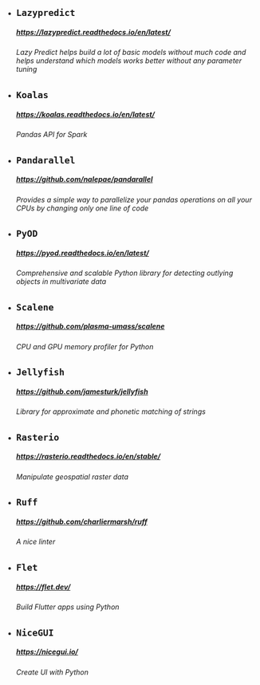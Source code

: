 - ## `Lazypredict`
    ##### https://lazypredict.readthedocs.io/en/latest/
    ###### Lazy Predict helps build a lot of basic models without much code and helps understand which models works better without any parameter tuning


- ## `Koalas`
    ##### https://koalas.readthedocs.io/en/latest/
    ###### Pandas API for Spark


- ## `Pandarallel`
    ##### https://github.com/nalepae/pandarallel
    ###### Provides a simple way to parallelize your pandas operations on all your CPUs by changing only one line of code


- ## `PyOD`
    ##### https://pyod.readthedocs.io/en/latest/
    ###### Comprehensive and scalable Python library for detecting outlying objects in multivariate data


- ## `Scalene`
    ##### https://github.com/plasma-umass/scalene
    ###### CPU and GPU memory profiler for Python


- ## `Jellyfish`
    ##### https://github.com/jamesturk/jellyfish
    ###### Library for approximate and phonetic matching of strings


- ## `Rasterio`
    ##### https://rasterio.readthedocs.io/en/stable/
    ###### Manipulate geospatial raster data


- ## `Ruff`
    ##### https://github.com/charliermarsh/ruff
    ###### A nice linter


- ## `Flet`
    ##### https://flet.dev/
    ###### Build Flutter apps using Python


- ## `NiceGUI`
    ##### https://nicegui.io/
    ###### Create UI with Python